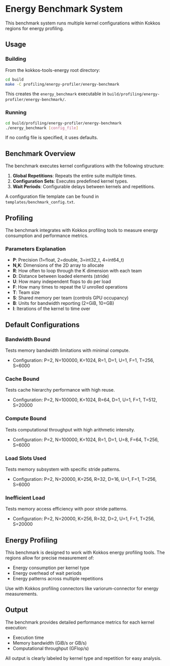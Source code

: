 # Energy Benchmark System

This benchmark system runs multiple kernel configurations within Kokkos regions for energy profiling.

## Usage

### Building

From the kokkos-tools-energy root directory:

```bash
cd build
make -C profiling/energy-profiler/energy-benchmark
```

This creates the `energy_benchmark` executable in `build/profiling/energy-profiler/energy-benchmark/`.

### Running

```bash
cd build/profiling/energy-profiler/energy-benchmark
./energy_benchmark [config_file]
```

If no config file is specified, it uses defaults.

## Benchmark Overview

The benchmark executes kernel configurations with the following structure:

1. **Global Repetitions**: Repeats the entire suite multiple times.
2. **Configuration Sets**: Executes predefined kernel types.
3. **Wait Periods**: Configurable delays between kernels and repetitions.

A configuration file template can be found in `templates/benchmark_config.txt`.

## Profiling

The benchmark integrates with Kokkos profiling tools to measure energy consumption and performance metrics.

### Parameters Explanation

- **P**: Precision (1=float, 2=double, 3=int32_t, 4=int64_t)
- **N,K**: Dimensions of the 2D array to allocate
- **R**: How often to loop through the K dimension with each team
- **D**: Distance between loaded elements (stride)
- **U**: How many independent flops to do per load
- **F**: How many times to repeat the U unrolled operations
- **T**: Team size
- **S**: Shared memory per team (controls GPU occupancy)
- **B**: Units for bandwidth reporting (2=GiB, 10=GB)
- **I**: Iterations of the kernel to time over

## Default Configurations

### Bandwidth Bound
Tests memory bandwidth limitations with minimal compute.
- Configuration: P=2, N=100000, K=1024, R=1, D=1, U=1, F=1, T=256, S=6000

### Cache Bound  
Tests cache hierarchy performance with high reuse.
- Configuration: P=2, N=100000, K=1024, R=64, D=1, U=1, F=1, T=512, S=20000

### Compute Bound
Tests computational throughput with high arithmetic intensity.
- Configuration: P=2, N=100000, K=1024, R=1, D=1, U=8, F=64, T=256, S=6000

### Load Slots Used
Tests memory subsystem with specific stride patterns.
- Configuration: P=2, N=20000, K=256, R=32, D=16, U=1, F=1, T=256, S=6000

### Inefficient Load
Tests memory access efficiency with poor stride patterns.
- Configuration: P=2, N=20000, K=256, R=32, D=2, U=1, F=1, T=256, S=20000

## Energy Profiling

This benchmark is designed to work with Kokkos energy profiling tools. The regions allow for precise measurement of:

- Energy consumption per kernel type
- Energy overhead of wait periods
- Energy patterns across multiple repetitions

Use with Kokkos profiling connectors like variorum-connector for energy measurements.

## Output

The benchmark provides detailed performance metrics for each kernel execution:
- Execution time
- Memory bandwidth (GiB/s or GB/s)
- Computational throughput (GFlop/s)

All output is clearly labeled by kernel type and repetition for easy analysis.
